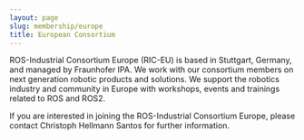 ```yaml
---
layout: page
slug: membership/europe
title: European Consortium
---
```


ROS-Industrial Consortium Europe (RIC-EU) is based in Stuttgart, Germany, and managed by Fraunhofer IPA. We work with our consortium members on next generation robotic products and solutions. We support the robotics industry and community in Europe with workshops, events and trainings related to ROS and ROS2.

If you are interested in joining the ROS-Industrial Consortium Europe, please contact Christoph Hellmann Santos for further information.